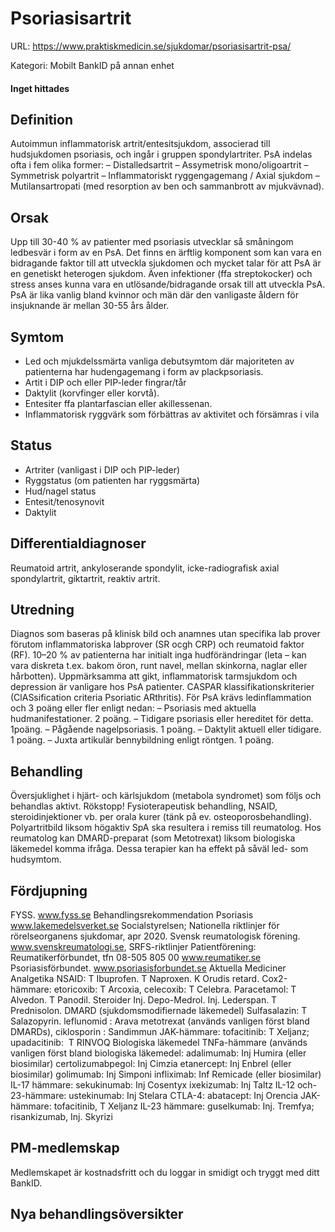 # Psoriasisartrit

URL: https://www.praktiskmedicin.se/sjukdomar/psoriasisartrit-psa/



Kategori: Mobilt BankID på annan enhet

#### Inget hittades

## Definition

Autoimmun inflammatorisk artrit/entesitsjukdom, associerad till hudsjukdomen psoriasis, och ingår i gruppen spondylartriter.
PsA indelas ofta i fem olika former:
– Distalledsartrit
– Assymetrisk mono/oligoartrit
– Symmetrisk polyartrit
– Inflammatoriskt ryggengagemang / Axial sjukdom
– Mutilansartropati (med resorption av ben och sammanbrott av mjukvävnad).

## Orsak

Upp till 30-40 % av patienter med psoriasis utvecklar så småningom ledbesvär i form av en PsA. Det finns en ärftlig komponent som kan vara en bidragande faktor till att utveckla sjukdomen och mycket talar för att PsA är en genetiskt heterogen sjukdom. Även infektioner (ffa streptokocker) och stress anses kunna vara en utlösande/bidragande orsak till att utveckla PsA. PsA är lika vanlig bland kvinnor och män där den vanligaste åldern för insjuknande är mellan 30-55 års ålder.

## Symtom

- Led och mjukdelssmärta vanliga debutsymtom där majoriteten av patienterna har hudengagemang i form av plackpsoriasis.
- Artit i DIP och eller PIP-leder fingrar/tår
- Daktylit (korvfinger eller korvtå).
- Entesiter ffa plantarfascian eller akillessenan.
- Inflammatorisk ryggvärk som förbättras av aktivitet och försämras i vila

## Status

- Artriter (vanligast i DIP och PIP-leder)
- Ryggstatus (om patienten har ryggsmärta)
- Hud/nagel status
- Entesit/tenosynovit
- Daktylit

## Differentialdiagnoser

Reumatoid artrit, ankyloserande spondylit, icke-radiografisk axial spondylartrit, giktartrit, reaktiv artrit.

## Utredning

Diagnos som baseras på klinisk bild och anamnes utan specifika lab prover förutom inflammatoriska labprover (SR ocgh CRP) och reumatoid faktor (RF). 10–20 % av patienterna har initialt inga hudförändringar (leta – kan vara diskreta t.ex. bakom öron, runt navel, mellan skinkorna, naglar eller hårbotten). Uppmärksamma att gikt, inflammatorisk tarmsjukdom och depression är vanligare hos PsA patienter.
CASPAR klassifikationskriterier (ClASsification criteria Psoriatic ARthritis). För PsA krävs ledinflammation och 3 poäng eller fler enligt nedan:
– Psoriasis med aktuella hudmanifestationer. 2 poäng.
– Tidigare psoriasis eller hereditet för detta. 1poäng.
– Pågående nagelpsoriasis. 1 poäng.
– Daktylit aktuell eller tidigare. 1 poäng.
– Juxta artikulär bennybildning enligt röntgen. 1 poäng.

## Behandling

Översjuklighet i hjärt- och kärlsjukdom (metabola syndromet) som följs och behandlas aktivt. Rökstopp! Fysioterapeutisk behandling, NSAID, steroidinjektioner vb. per orala kurer (tänk på ev. osteoporosbehandling). Polyartritbild liksom högaktiv SpA ska resultera i remiss till reumatolog. Hos reumatolog kan DMARD-preparat (som Metotrexat) liksom biologiska läkemedel komma ifråga. Dessa terapier kan ha effekt på såväl led- som hudsymtom.

## Fördjupning

FYSS. www.fyss.se
Behandlingsrekommendation Psoriasis www.lakemedelsverket.se
Socialstyrelsen; Nationella riktlinjer för rörelseorganens sjukdomar, apr 2020.
Svensk reumatologisk förening. www.svenskreumatologi.se, SRFS-riktlinjer
Patientförening: Reumatikerförbundet, tfn 08-505 805 00 www.reumatiker.se Psoriasisförbundet. www.psoriasisforbundet.se
Aktuella Mediciner
Analgetika
NSAID: T Ibuprofen. T Naproxen. K Orudis retard.
Cox2-hämmare: etoricoxib: T Arcoxia, celecoxib: T Celebra.
Paracetamol: T Alvedon. T Panodil.
Steroider
Inj. Depo-Medrol. Inj. Lederspan.
T Prednisolon.
DMARD (sjukdomsmodifiernade läkemedel)
Sulfasalazin: T Salazopyrin.
leflunomid : Arava
metotrexat (används vanligen först bland DMARDs),
ciklosporin : Sandimmun
JAK-hämmare: tofacitinib: T Xeljanz; upadacitinib:  T RINVOQ
Biologiska läkemedel
TNFa-hämmare (används vanligen först bland biologiska läkemedel:
adalimumab: Inj Humira (eller biosimilar)
certolizumabpegol: Inj Cimzia
etanercept: Inj Enbrel (eller biosimilar)
golimumab: Inj Simponi
infliximab: Inf Remicade (eller biosimilar)
IL-17 hämmare:
sekukinumab: Inj Cosentyx
ixekizumab: Inj Taltz
IL-12 och-23-hämmare: ustekinumab: Inj Stelara
CTLA-4: abatacept: Inj Orencia
JAK-hämmare: tofacitinib, T Xeljanz
IL-23 hämmare: guselkumab: Inj. Tremfya; risankizumab, Inj. Skyrizi

## PM-medlemskap

Medlemskapet är kostnadsfritt och du loggar in smidigt och tryggt med ditt BankID.

## Nya behandlingsöversikter

